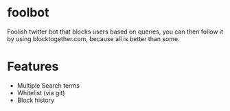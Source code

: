 # foolbot

Foolish twitter bot that blocks users based on queries, you can then follow it by using blocktogether.com, because
all is better than some.

# Features

- Multiple Search terms
- Whitelist (via git)
- Block history
